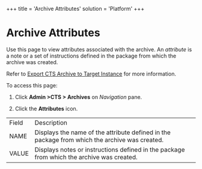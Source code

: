 +++
title = 'Archive Attributes'
solution = 'Platform'
+++

# Archive Attributes

<div class="use">

Use this page to view attributes associated with the archive. An
<span style="font-style: italic;">attribute</span> is a note or a set of
instructions defined in the package from which the archive was created.

</div>

Refer to [Export CTS Archive to Target
Instance](../Use_Cases/Export_CTS_Archive_to_Target_Instance) for
more information.

To access this page:

1.  Click **Admin \>CTS \> Archives** on *Navigation* pane.

2.  Click the **Attributes**
icon.

|       |                                                                                               |
| ----- | --------------------------------------------------------------------------------------------- |
| Field | Description                                                                                   |
| NAME  | Displays the name of the attribute defined in the package from which the archive was created. |
| VALUE | Displays notes or instructions defined in the package from which the archive was created.     |
